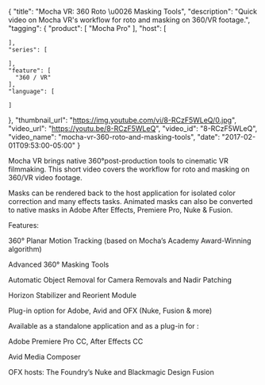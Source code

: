 {
  "title": "Mocha VR: 360 Roto \u0026 Masking Tools",
  "description": "Quick video on Mocha VR's workflow for roto and masking on 360/VR footage.",
  "tagging": {
    "product": [
      "Mocha Pro"
    ],
    "host": [

    ],
    "series": [

    ],
    "feature": [
      "360 / VR"
    ],
    "language": [

    ]
  },
  "thumbnail_url": "https://img.youtube.com/vi/8-RCzF5WLeQ/0.jpg",
  "video_url": "https://youtu.be/8-RCzF5WLeQ",
  "video_id": "8-RCzF5WLeQ",
  "video_name": "mocha-vr-360-roto-and-masking-tools",
  "date": "2017-02-01T09:53:00-05:00"
}

Mocha VR brings native 360°post-production tools to cinematic VR filmmaking. This short video covers the workflow for roto and masking on 360/VR video footage.

Masks can be rendered back to the host application for isolated color correction and many effects tasks. Animated masks can also be converted to native masks in Adobe After Effects, Premiere Pro, Nuke & Fusion.

Features:

360° Planar Motion Tracking (based on Mocha’s Academy Award-Winning algorithm)

Advanced 360° Masking Tools

Automatic Object Removal for Camera Removals and Nadir Patching

Horizon Stabilizer and Reorient Module

Plug-in option for Adobe, Avid and OFX (Nuke, Fusion & more)

Available as a standalone application and as a plug-in for :

Adobe Premiere Pro CC, After Effects CC

Avid Media Composer

OFX hosts: The Foundry’s Nuke and Blackmagic Design Fusion
